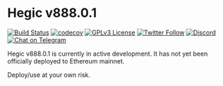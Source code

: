 # Hegic v888.0.1

[![Build
Status](https://github.com/shapeshed/contracts/actions/workflows/ci.yaml/badge.svg)](https://github.com/shapeshed/contracts/actions/workflows/ci.yaml)
[![codecov](https://codecov.io/gh/shapeshed/contracts/branch/hardhat/graph/badge.svg?token=AjWJw6x67r)](https://codecov.io/gh/shapeshed/contracts)
[![GPLv3
License](https://img.shields.io/badge/License-GPL%20v3-blue.svg)](https://opensource.org/licenses/)
[![Twitter
Follow](https://img.shields.io/twitter/follow/HegicOptions.svg?label=HegicOptions&style=social)](https://twitter.com/HegicOptions)
[![Discord](https://img.shields.io/discord/679629806043660298.svg?label=&logo=discord&logoColor=ffffff&color=7389D8&labelColor=6A7EC2)](https://discordapp.com/invite/znjdj8q)
[![Chat on
Telegram](https://img.shields.io/badge/Chat%20on-Telegram-blue.svg)](https://t.me/HegicOptions)

Hegic v888.0.1 is currently in active development. It has not yet been
officially deployed to Ethereum mainnet.

Deploy/use at your own risk.
